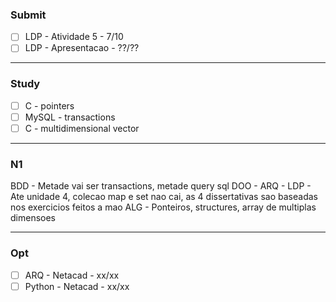 ### Submit
- [ ] LDP - Atividade 5 - 7/10
- [ ] LDP - Apresentacao - ??/??
___
### Study
- [ ] C - pointers
- [ ] MySQL - transactions
- [ ] C - multidimensional vector
___
### N1
BDD - Metade vai ser transactions, metade query sql
DOO - 
ARQ -
LDP - Ate unidade 4, colecao map e set nao cai, as 4 dissertativas sao baseadas nos exercicios feitos a mao
ALG - Ponteiros, structures, array de multiplas dimensoes

___
### Opt
- [ ] ARQ - Netacad - xx/xx
- [ ] Python - Netacad - xx/xx
